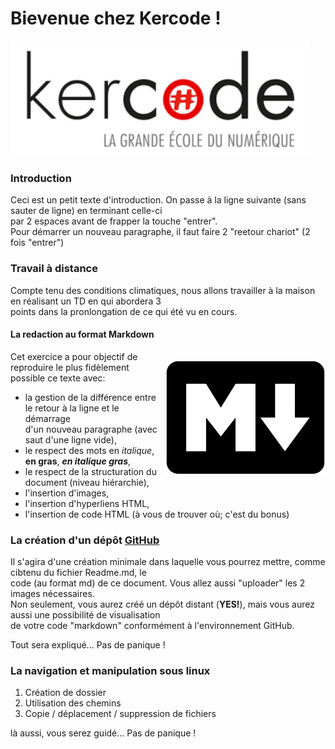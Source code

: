 # Bievenue chez Kercode !
![](.\images\kercode.jpg)

### Introduction

Ceci est un petit texte d'introduction. On passe à la ligne suivante (sans sauter de ligne) en terminant celle-ci  
par 2 espaces avant de frapper la touche "entrer".  
Pour démarrer un nouveau paragraphe, il faut faire 2 "reetour chariot" (2 fois "entrer")

### Travail à distance

Compte tenu des conditions climatiques, nous allons travailler à la maison en réalisant un TD en qui abordera 3  
points dans la pronlongation de ce qui été vu en cours.

#### La redaction au format Markdown
<p style="float:right"> <img src="./images/markdown.png" > </p>
Cet exercice a pour objectif de reproduire le plus fidèlement possible ce  
texte avec:


* la gestion de la différence entre le retour à la ligne et le démarrage  
d'un nouveau paragraphe (avec saut d'une ligne vide),  
* le respect des mots en _italique_, **en gras**, ***en italique gras***,  
* le respect de la structuration du document (niveau hiérarchie),  
* l'insertion d'images,  
* l'insertion d'hyperliens HTML,  
* l'insertion de code HTML (à vous de trouver où; c'est du bonus)

### La création d'un dépôt [GitHub](https://github.com/)

Il s'agira d'une création minimale dans laquelle vous pourrez mettre, comme cibtenu du fichier Readme.md, le  
code (au format md) de ce document. Vous allez aussi "uploader" les 2 images nécessaires.  
Non seulement, vous aurez créé un dépôt distant (**YES!**), mais vous aurez aussi une possibilité de visualisation  
de votre code "markdown" conformément à l'environnement GitHub.

Tout sera expliqué... Pas de panique !

### La navigation et manipulation sous linux

1. Création de dossier
2. Utilisation des chemins
3. Copie / déplacement / suppression de fichiers

là aussi, vous serez guidé... Pas de panique !
